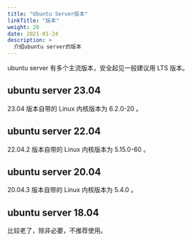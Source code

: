 ```yaml
---
title: "Ubuntu Server版本"
linkTitle: "版本"
weight: 20
date: 2021-01-24
description: >
  介绍ubuntu server的版本
---
```


ubuntu server 有多个主流版本，安全起见一般建议用 LTS 版本。

## ubuntu server 23.04 

23.04 版本自带的 Linux 内核版本为 6.2.0-20 。

## ubuntu server 22.04

22.04.2 版本自带的 Linux 内核版本为 5.15.0-60 。

## ubuntu server 20.04

20.04.3 版本自带的 Linux 内核版本为 5.4.0 。

## ubuntu server 18.04

比较老了，除非必要，不推荐使用。